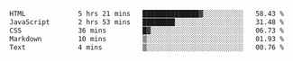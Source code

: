 <!--START_SECTION:waka-->

```txt
HTML             5 hrs 21 mins   ██████████████▓░░░░░░░░░░   58.43 %
JavaScript       2 hrs 53 mins   ████████░░░░░░░░░░░░░░░░░   31.48 %
CSS              36 mins         █▓░░░░░░░░░░░░░░░░░░░░░░░   06.73 %
Markdown         10 mins         ▒░░░░░░░░░░░░░░░░░░░░░░░░   01.93 %
Text             4 mins          ▒░░░░░░░░░░░░░░░░░░░░░░░░   00.76 %
```

<!--END_SECTION:waka-->